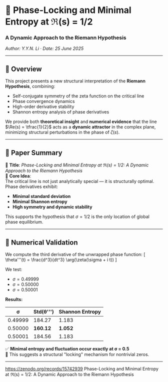 # 📘 Phase-Locking and Minimal Entropy at ℜ(s) = 1/2  
### A Dynamic Approach to the Riemann Hypothesis  
*Author: Y.Y.N. Li · Date: 25 June 2025*

---

## 🧠 Overview

This project presents a new structural interpretation of the **Riemann Hypothesis**, combining:

- Self-conjugate symmetry of the zeta function on the critical line  
- Phase convergence dynamics  
- High-order derivative stability  
- Shannon entropy analysis of phase derivatives

We provide both **theoretical insight** and **numerical evidence** that the line $\Re(s) = \tfrac{1}{2}$ acts as a **dynamic attractor** in the complex plane, minimizing structural perturbations in the phase of $\zeta(s)$.

---

## 📄 Paper Summary

📌 **Title**: *Phase-Locking and Minimal Entropy at ℜ(s) = 1/2: A Dynamic Approach to the Riemann Hypothesis*  
🧮 **Core Idea**:  
The critical line is not just analytically special — it is structurally optimal. Phase derivatives exhibit:

- **Minimal standard deviation**
- **Minimal Shannon entropy**
- **High symmetry and dynamic stability**

This supports the hypothesis that $\sigma=1/2$ is the only location of global phase equilibrium.

---

## 🧪 Numerical Validation

We compute the third derivative of the unwrapped phase function:
\[
\theta'''(t) = \frac{d^3}{dt^3} \arg(\zeta(\sigma + i t))
\]

We test:
- $\sigma = 0.49999$
- $\sigma = 0.50000$
- $\sigma = 0.50001$

**Results:**

| σ        | Std(θ''') | Shannon Entropy |
|----------|------------|------------------|
| 0.49999  | 184.27     | 1.183            |
| 0.50000  | **160.12** | **1.052**        |
| 0.50001  | 184.56     | 1.183            |

✅ **Minimal entropy and fluctuation occur exactly at σ = 0.5**  
🎯 This suggests a structural "locking" mechanism for nontrivial zeros.

---

https://zenodo.org/records/15742939
Phase-Locking and Minimal Entropy at ℜ(s) = 1/2: A Dynamic Approach to the Riemann Hypothesis


